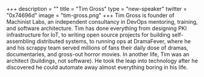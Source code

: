 +++
description = ""
title = "Tim Gross"
type = "new-speaker"
twitter = "0x74696d"
image = "tim-gross.png"
+++
Tim Gross is founder of Machinist Labs, an independent consultancy in DevOps mentoring, training, and software architecture. Tim has done everything from designing PKI infrastructure for IoT, to writing open source projects for building self-assembling distributed systems, to running ops at DramaFever, where he and his scrappy team served millions of fans their daily dose of dramas, documentaries, and gross-out horror movies. In another life, Tim was an architect (buildings, not software). He took the leap into technology after he discovered he could automate away almost everything boring in his life.